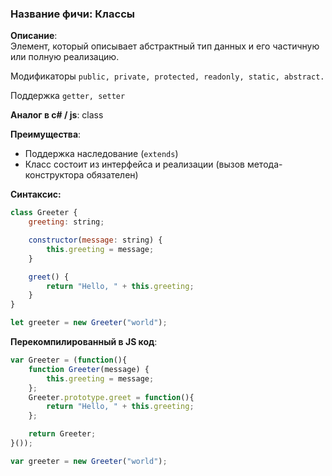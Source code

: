 ### Название фичи: Классы

**Описание**:  
Элемент, который описывает абстрактный тип данных и его частичную или полную реализацию. 

Модификаторы `public, private, protected, readonly, static, abstract.`

Поддержка `getter, setter`

**Аналог в c\# / js**: class

**Преимущества**:

* Поддержка наследование \(`extends`\)
* Класс состоит из интерфейса и реализации \(вызов метода-конструктора обязателен\)

**Синтаксис:**

```js
class Greeter {
    greeting: string;

    constructor(message: string) {
        this.greeting = message;
    }

    greet() {
        return "Hello, " + this.greeting;
    }
}

let greeter = new Greeter("world");
```

**Перекомпилированный в JS код**:

```js
var Greeter = (function(){
    function Greeter(message) {
        this.greeting = message;
    };
    Greeter.prototype.greet = function(){
        return "Hello, " + this.greeting;
    };

    return Greeter;
}());

var greeter = new Greeter("world");
```



